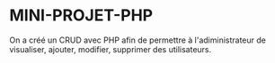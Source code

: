# MINI-PROJET-PHP

On a créé un CRUD avec PHP afin de permettre à l'adiministrateur de visualiser, ajouter, modifier, supprimer des utilisateurs.
